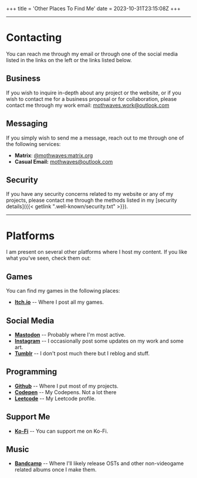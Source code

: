 +++
title = 'Other Places To Find Me'
date = 2023-10-31T23:15:08Z
+++

---

# Contacting

You can reach me through my email or through one of the social media listed in the links on the left or the links listed below.

## Business

If you wish to inquire in-depth about any project or the website, or if you wish to contact me for a business proposal or for collaboration, please contact me through my work email: mothwaves.work@outlook.com

## Messaging

If you simply wish to send me a message, reach out to me through one of the following services:

- **Matrix**: [@mothwaves:matrix.org](https://matrix.to/#/@mothwaves:matrix.org)
- **Casual Email:** [mothwaves@outlook.com](mailto:mothwaves@outlook.com)

## Security

If you have any security concerns related to my website or any of my projects, please contact me through the methods listed in my [security details]({{< getlink ".well-known/security.txt" >}}).

---

# Platforms

I am present on several other platforms where I host my content. If you like what you've seen, check them out:

## Games

You can find my games in the following places:

- **[Itch.io](https://mothwaves.itch.io/)** -- Where I post all my games.

## Social Media

- **[Mastodon](https://mastodon.gamedev.place/@MothWaves)** -- Probably where I'm most active.
- **[Instagram](https://www.instagram.com/waves.in.dreams/)** -- I occasionally post some updates on my work and some art.
- **[Tumblr](https://mothwaves.tumblr.com/)** -- I don't post much there but I reblog and stuff.

## Programming

- **[Github](https://github.com/MothWaves)** -- Where I put most of my projects.
- **[Codepen](https://codepen.io/MothWaves)** -- My Codepens. Not a lot there
- **[Leetcode](https://leetcode.com/mothwaves/)** -- My Leetcode profile.

## Support Me

- **[Ko-Fi](https://ko-fi.com/mothwaves)** -- You can support me on Ko-Fi. 

## Music

- **[Bandcamp](https://mothwaves.bandcamp.com)** -- Where I'll likely release OSTs and other non-videogame related albums once I make them.

